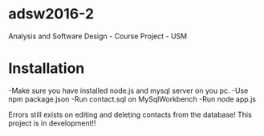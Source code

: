 # adsw2016-2
Analysis and Software Design - Course Project - USM

# Installation
-Make sure you have installed node.js and mysql server on you pc.
-Use npm package.json
-Run contact.sql on MySqlWorkbench
-Run node app.js

Errors still exists on editing and deleting contacts from the database!
This project is in development!!
